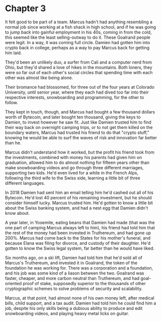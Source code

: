 # Chapter 3

It felt good to be part of a team. Marcus hadn't had anything resembling a normal job since working at a fish shack in high school, and if he was going to jump back into gainful employment in his 40s, coming in from the cold, this seemed like the least selling-outway to do it. These Goalrand people were legit. In a way, it was coming full circle. Damien had gotten him into crypto back in college, perhaps as a way to pay Marcus back for getting him laid.

They'd been an unlikely duo, a surfer from Cali and a computer nerd from Ohio, but they'd shared a love of hikes in the mountains. Both loners, they were so far out of each other's social circles that spending time with each other was almost like being alone.

Their bromance had blossomed, for three out of the four years at Colorado University, until senior year, where they each had dived too far into their respective interests, snowboarding and programming, for the other to follow.

They kept in touch, though, and Marcus had bought a few thousand dollars worth of Bytecoin, and later bought ten thousand, giving the keys to Damien, to invest however he saw fit. Just like Damien trusted him to find their way back on overnight camping trips, or to not get them killed on the boundary waters, Marcus had trusted his friend to do that "crypto stuff," knowing he would be able to surf the waves of risk and innovation far better than he.

Marcus didn't understand how it worked, but the profit his friend took from the investments, combined with money his parents had given him on graduation, allowed him to do almost nothing for fifteen years other than make snowboarding videos and go through three different marriages, supporting two kids. He'd even lived for a while in the French Alps, following the third wife to the Swiss side, learning a little bit of three different languages.

In 2018 Damien had sent him an email telling him he'd cashed out all of his Bytecoin. He'd lost 40 percent of his remaining investment, but he should consider himself lucky. Marcus trusted him. He'd gotten to know a little bit about the Swiss banking system, and had a nest egg that Damien didn't know about.

A year later, in Yosemite, eating beans that Damien had made (that was the one part of camping Marcus always left to him), his friend had told him that the rest of the money had been invested in Truthereum, and had gone up 200%. Marcus had come back to the States for his mother's funeral, and because Elana was filing for divorce, and custody of their daughter. He'd gotten to know the Swiss legal system, far better than he would have liked.

Six months ago, on a ski lift, Damien had told him that he'd sold all of Marcus's Truthereum, and invested it in Goalrand, the token of the foundation he was working for. There was a corporation and a foundation, and his job was some kind of a liason between the two. Goalrand was faster, cheaper, and more carbon neutral than Truthereum, and had goal-oriented proof of stake, supposedly superior to the thousands of other cryptographic schemes to solve problems of security and scalability.

Marcus, at that point, had almost none of his own money left, after medical bills, child support, and a tax audit. Damien had told him he could find him a job, despite his only skills being a dubious ability to produce and edit snowboarding videos, and playing heavy metal licks on guitar.
